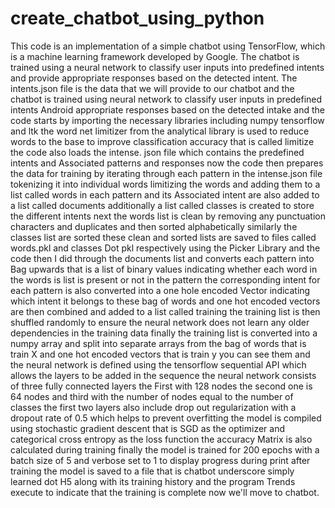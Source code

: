 # create_chatbot_using_python
This code is an implementation of a simple chatbot using TensorFlow, which is a machine learning framework developed by Google. The chatbot is trained using a neural network to classify user inputs into predefined intents and provide appropriate responses based on the detected intent.
The intents.json file is the data that we will provide to our chatbot 
and the chatbot is trained using neural network to classify user inputs in predefined intents Android appropriate responses based on the detected intake and the code starts by importing the necessary libraries including numpy tensorflow and ltk the word net limitizer from the analytical library is used to reduce words to the base to improve classification accuracy that is called limitize the code also loads the intense.
json file which contains the predefined intents and Associated patterns and responses now the code then prepares the data for training by iterating through each pattern in the intense.json file tokenizing it into individual words limitizing the words and adding them to a list called words in each pattern and its Associated intent are also added to a list called documents additionally a list called classes is created to store the different intents next the words list is clean by removing any punctuation characters and duplicates and then sorted alphabetically similarly the classes list are sorted these clean and sorted lists are saved to files called words.pkl and classes Dot pkl respectively using the Picker Library and the code then I did through the documents list and converts each pattern into Bag upwards that is a list of binary values indicating whether each word in the words is list is present or not in the pattern the corresponding intent for each pattern is also converted into a one hole encoded Vector indicating which intent it belongs to these bag of words and one hot encoded
vectors are then combined and added to a list called training the training list is then shuffled randomly to ensure the neural network does not learn any older dependencies in the training data finally the training list is converted into a numpy array and split into separate arrays from the bag of words that is train X and one hot encoded vectors that is train y you can see them and the neural network is defined using the tensorflow sequential API which allows the layers to be added in the sequence the neural network consists of three fully connected layers the First with 128 nodes the second one is 64 nodes and third with the number of nodes equal to the number of classes the first two layers also include drop out regularization with a dropout rate of 0.5 which helps to prevent overfitting the model is compiled using stochastic gradient descent that is SGD as the optimizer and categorical cross entropy as the loss function the accuracy Matrix is also calculated during training finally the model is trained for 200 epochs with a batch size of 5 and verbose set to 1 to display progress during print after training the model is saved to a file that is chatbot underscore simply learned dot H5 along with its training history and the program Trends execute to indicate that the training is complete now we'll move to chatbot.